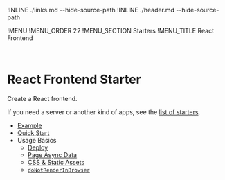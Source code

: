 !INLINE ./links.md --hide-source-path
!INLINE ./header.md --hide-source-path

!MENU
!MENU_ORDER 22
!MENU_SECTION Starters
!MENU_TITLE React Frontend

<br/>

# React Frontend Starter

Create a React frontend.

If you need a server or another kind of apps, see the [list of starters]().

- [Example]()
- [Quick Start]()
- Usage Basics
  - [Deploy]()
  - [Page Async Data]()
  - [CSS & Static Assets]()
  - [`doNotRenderInBrowser`]()
